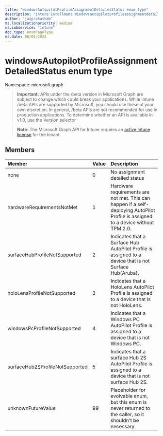```yaml
---
title: "windowsAutopilotProfileAssignmentDetailedStatus enum type"
description: "Intune Enrollment Windowsautopilotprofileassignmentdetailedstatus Resources ."
author: "jaiprakashmb"
ms.localizationpriority: medium
ms.subservice: "intune"
doc_type: enumPageType
ms.date: 08/01/2024
---
```


# windowsAutopilotProfileAssignmentDetailedStatus enum type

Namespace: microsoft.graph

> **Important:** APIs under the /beta version in Microsoft Graph are subject to change which could break your applications. While Intune /beta APIs are supported by Microsoft, you should use these at your own discretion. In general, /beta APIs are not recommended for use in production applications. To determine whether an API is available in v1.0, use the Version selector

> **Note:** The Microsoft Graph API for Intune requires an [active Intune license](https://go.microsoft.com/fwlink/?linkid=839381) for the tenant.



## Members
|Member|Value|Description|
|:---|:---|:---|
|none|0|No assignment detailed status|
|hardwareRequirementsNotMet|1|Hardware requirements are not met. This can happen if a self-deploying AutoPilot Profile is assigned to a device without TPM 2.0.|
|surfaceHubProfileNotSupported|2|Indicates that a Surface Hub AutoPilot Profile is assigned to a device that is not Surface Hub(Aruba).|
|holoLensProfileNotSupported|3|Indicates that a HoloLens AutoPilot Profile is assigned to a device that is not HoloLens.|
|windowsPcProfileNotSupported|4|Indicates that a Windows PC AutoPilot Profile is assigned to a device that is not Windows PC.|
|surfaceHub2SProfileNotSupported|5|Indicates that a surface Hub 2S  AutoPilot Profile is assigned to a device that is not surface Hub 2S.|
|unknownFutureValue|99|Placeholder for evolvable enum, but this enum is never returned to the caller, so it shouldn't be necessary.|